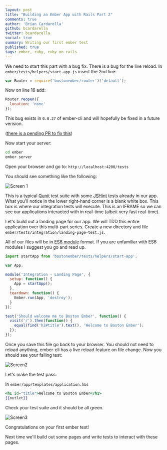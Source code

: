 ```yaml
---
layout: post
title: "Building an Ember App with Rails Part 2"
comments: true
author: 'Brian Cardarella'
github: bcardarella
twitter: bcardarella
social: true
summary: Writing our first ember test
published: true
tags: ember, ruby, ruby on rails
---
```


We need to start this part with a bug fix. There is a bug for the live reload. In `ember/tests/helpers/start-app.js` 
insert the 2nd line:

```js
var Router = require('bostonember/router')['default'];
```

Now on line 16 add:

```js
Router.reopen({
  location: 'none'
});
```

This bug exists in `0.0.27` of ember-cli and will hopefully be fixed in a future verision.

([there is a pending PR to fix this](stefanpenner/ember-cli#667))

Now start your server:

```bash
cd ember
ember server
```

Open your browser and go to: `http://localhost:4200/tests`

You should see something like the following:

![Screen 1](http://i.imgur.com/bufKV2c.png)

This is a typical [Qunit](http://qunitjs.com/) test suite with some
[JSHint](http://www.jshint.com/) tests already in our app. What you'll notice in the lower
right-hand corner is a blank white box. This box is where our
integration tests will execute. This is an IFRAME so we can see our
applications interacted with in real-time (albeit very fast real-time).

Let's build out a landing page for our app. We will TDD this entire
application over this multi-part series. Create a new directory and file
`ember/tests/integration/landing-page-test.js`.

All of our files will be in
[ES6 module](http://wiki.ecmascript.org/doku.php?id=harmony:modules)
format. If you are unfamiliar with ES6 modules I suggest you go and read
up.

```js
import startApp from 'bostonember/tests/helpers/start-app';

var App;

module('Integration - Landing Page', {
  setup: function() {
    App = startApp();
  },
  teardown: function() {
    Ember.run(App, 'destroy');
  }
});

test('Should welcome me to Boston Ember', function() {
  visit('/').then(function() {
    equal(find('h2#title').text(), 'Welcome to Boston Ember');
  });
});
```

Once you save this file go back to your browser. You should not need to reload anything, ember-cli has a live reload feature on file
change. Now you should see your failing test:

![Screen2](http://i.imgur.com/l7y146I.png)

Let's make the test pass:

In `ember/app/templates/application.hbs`

```hbs
<h1 id="title">Welcome to Boston Ember</h1>
{{outlet}}
```

Check your test suite and it should be all green.

![Screen3](http://i.imgur.com/242RLGf.png)

Congratulations on your first ember test!

Next time we'll build out some pages and write tests to interact with
these pages.
